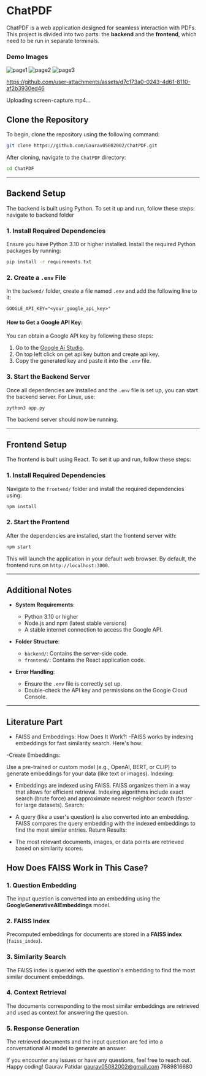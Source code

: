 # ChatPDF
ChatPDF is a web application designed for seamless interaction with PDFs. This project is divided into two parts: the **backend** and the **frontend**, which need to be run in separate terminals.
### Demo Images 
![page1](https://github.com/user-attachments/assets/cdbabda1-3928-43e1-a02b-b8d672b9e7b2)
![page2](https://github.com/user-attachments/assets/8f8fcc16-17fb-4d69-8eb2-99bb7b427c32)
![page3](https://github.com/user-attachments/assets/d8635d74-5391-48f2-95f7-067efa8b5cac)


https://github.com/user-attachments/assets/d7c173a0-0243-4d61-8110-af2b3930ed46



Uploading screen-capture.mp4…




## Clone the Repository

To begin, clone the repository using the following command:
```bash
git clone https://github.com/Gaurav05082002/ChatPDF.git
```

After cloning, navigate to the `ChatPDF` directory:
```bash
cd ChatPDF
```

---

## Backend Setup

The backend is built using Python. To set it up and run, follow these steps:
navigate to backend folder 
### 1. Install Required Dependencies
Ensure you have Python 3.10 or higher installed. Install the required Python packages by running:
```bash
pip install -r requirements.txt
```

### 2. Create a `.env` File
In the `backend/` folder, create a file named `.env` and add the following line to it:
```env
GOOGLE_API_KEY="<your_google_api_key>"
```

#### How to Get a Google API Key:
You can obtain a Google API key by following these steps:
1. Go to the [Google Ai Studio](https://aistudio.google.com/prompts/new_chat?gad_source=1&gclid=Cj0KCQiA4fi7BhC5ARIsAEV1YiZE3IUqYaco1sjh6khoZhz7q-ZcaCsQCuoFRKQMIaSN-0JX9PFG548aAp1cEALw_wcB).
2. On top left click on get api key button and create api key.
3. Copy the generated key and paste it into the `.env` file.

### 3. Start the Backend Server
Once all dependencies are installed and the `.env` file is set up, you can start the backend server. For Linux, use:
```bash
python3 app.py
```

The backend server should now be running.

---

## Frontend Setup

The frontend is built using React. To set it up and run, follow these steps:

### 1. Install Required Dependencies
Navigate to the `frontend/` folder and install the required dependencies using:
```bash
npm install
```

### 2. Start the Frontend
After the dependencies are installed, start the frontend server with:
```bash
npm start
```

This will launch the application in your default web browser. By default, the frontend runs on `http://localhost:3000`.

---

## Additional Notes

- **System Requirements**:
  - Python 3.10 or higher
  - Node.js and npm (latest stable versions)
  - A stable internet connection to access the Google API.

- **Folder Structure**:
  - `backend/`: Contains the server-side code.
  - `frontend/`: Contains the React application code.

- **Error Handling**:
  - Ensure the `.env` file is correctly set up.
  - Double-check the API key and permissions on the Google Cloud Console.

---
## Literature Part
- FAISS and Embeddings: How Does It Work?:
 -FAISS works by indexing embeddings for fast similarity search. Here's how:

 -Create Embeddings:

Use a pre-trained or custom model (e.g., OpenAI, BERT, or CLIP) to generate embeddings for your data (like text or images).
Indexing:

- Embeddings are indexed using FAISS. FAISS organizes them in a way that allows for efficient retrieval.
Indexing algorithms include exact search (brute force) and approximate nearest-neighbor search (faster for large datasets).
Search:

- A query (like a user's question) is also converted into an embedding.
FAISS compares the query embedding with the indexed embeddings to find the most similar entries.
Return Results:

- The most relevant documents, images, or data points are retrieved based on similarity scores.

## How Does FAISS Work in This Case?

### 1. Question Embedding
The input question is converted into an embedding using the **GoogleGenerativeAIEmbeddings** model.

### 2. FAISS Index
Precomputed embeddings for documents are stored in a **FAISS index** (`faiss_index`).

### 3. Similarity Search
The FAISS index is queried with the question's embedding to find the most similar document embeddings.

### 4. Context Retrieval
The documents corresponding to the most similar embeddings are retrieved and used as context for answering the question.

### 5. Response Generation
The retrieved documents and the input question are fed into a conversational AI model to generate an answer.



If you encounter any issues or have any questions, feel free to reach out. Happy coding!
Gaurav Patidar
gaurav05082002@gmail.com
7689816680
